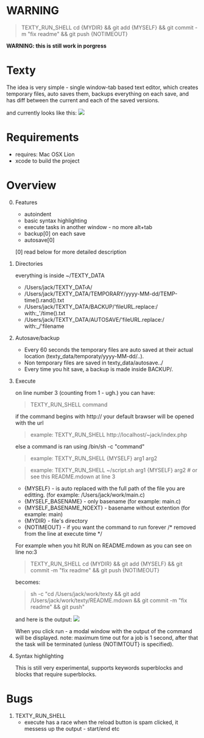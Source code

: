 WARNING
=======
> TEXTY_RUN_SHELL cd {MYDIR} && git add {MYSELF} && git commit -m "fix readme" && git push {NOTIMEOUT}

__WARNING: this is still work in porgress__

Texty
=====

The idea is very simple - single window-tab based text editor, which creates temporary files, auto saves them, backups everything on each save, and has diff between the current and each of the saved versions.

and currently looks like this:
[![](http://farm8.staticflickr.com/7157/6465079069_98e4662149.jpg)](http://www.flickr.com/photos/71088131@N07/6465079069/)

Requirements
============

* requires: Mac OSX Lion
* xcode to build the project

Overview
========
0. Features
	+ autoindent
	+ basic syntax highlighting
	+ execute tasks in another window - no more alt+tab
	+ backup[0] on each save
	+ autosave[0]
	
	[0] read below for more detailed description
	
1. Directories
	
	everything is inside ~/TEXTY_DATA

	+ /Users/jack/TEXTY_DAT‹A/
	+ /Users/jack/TEXTY_DATA/TEMPORARY/yyyy-MM-dd/TEMP-time().rand().txt
	+ /Users/jack/TEXTY_DATA/BACKUP/'fileURL.replace:/ with:_'/time().txt
	+ /Users/jack/TEXTY_DATA/AUTOSAVE/'fileURL.replace:/ with:_/'filename

2. Autosave/backup

	+ Every 60 seconds the temporary files are auto saved at their actual location (texty_data/temporaty/yyyy-MM-dd/..).
	+ Non temporary files are saved in texty_data/autosave../
	+ Every time you hit save, a backup is made inside BACKUP/.

3. Execute

	on line number 3 (counting from 1 - ugh.) you can have:

	> TEXTY_RUN_SHELL command

	if the command begins with http:// your default brawser will be opened with the url

	> example: TEXTY_RUN_SHELL http://localhost/~jack/index.php

	else a command is ran using /bin/sh -c "command"

	> example: TEXTY_RUN_SHELL {MYSELF} arg1 arg2

	> example: TEXTY_RUN_SHELL ~/script.sh arg1 {MYSELF} arg2 # or see this README.mdown at line 3

	* {MYSELF} - is auto replaced with the full path of the file you are editting. (for example: /Users/jack/work/main.c)
	* {MYSELF_BASENAME} - only basename (for example: main.c)
	* {MYSELF_BASENAME_NOEXT} - basename without extention (for example: main)
	* {MYDIR} - file's directory 
	* {NOTIMEOUT} - if you want the command to run forever /* removed from the line at execute time */
	
	For example when you hit RUN on README.mdown as you can see on line no:3

	> TEXTY_RUN_SHELL cd {MYDIR} && git add {MYSELF} && git commit -m "fix readme" && git push {NOTIMEOUT}
	
	becomes:

	> sh -c "cd /Users/jack/work/texty && git add /Users/jack/work/texty/README.mdown && git commit -m "fix readme" && git push"

	and here is the output:
	[![](http://farm8.staticflickr.com/7152/6465301513_47bf4c761c.jpg)](http://www.flickr.com/photos/71088131@N07/6465301513/)


	When you click run - a modal window with the output of the command will be displayed. 
	note: maximum time out for a job is 1 second, after that the task will be terminated (unless {NOTIMTOUT} is specified).

4. Syntax highlighting

	This is still very experimental, supports keywords superblocks and blocks that require superblocks.

Bugs
====
1. TEXTY_RUN_SHELL
	+ execute has a race when the reload button is spam clicked, it messess up the output - start/end etc
	
